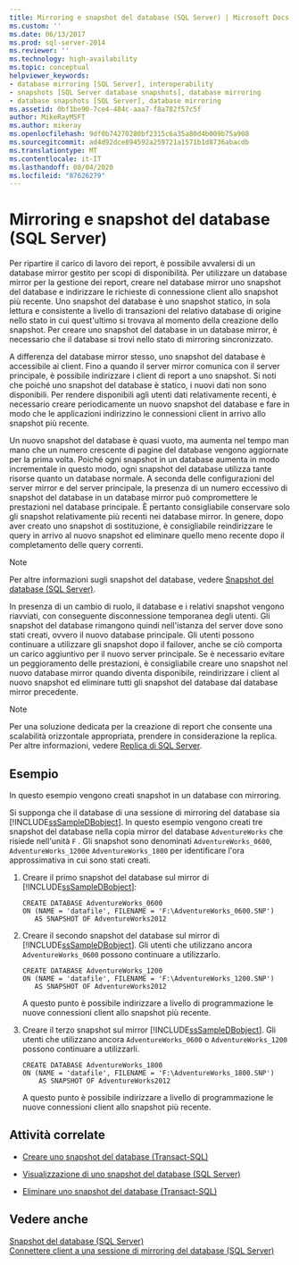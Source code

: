 ```yaml
---
title: Mirroring e snapshot del database (SQL Server) | Microsoft Docs
ms.custom: ''
ms.date: 06/13/2017
ms.prod: sql-server-2014
ms.reviewer: ''
ms.technology: high-availability
ms.topic: conceptual
helpviewer_keywords:
- database mirroring [SQL Server], interoperability
- snapshots [SQL Server database snapshots], database mirroring
- database snapshots [SQL Server], database mirroring
ms.assetid: 0bf1be90-7ce4-484c-aaa7-f8a782f57c5f
author: MikeRayMSFT
ms.author: mikeray
ms.openlocfilehash: 9df0b74270280bf2315c6a35a80d4b009b75a908
ms.sourcegitcommit: ad4d92dce894592a259721a1571b1d8736abacdb
ms.translationtype: MT
ms.contentlocale: it-IT
ms.lasthandoff: 08/04/2020
ms.locfileid: "87626279"
---
```

# <a name="database-mirroring-and-database-snapshots-sql-server"></a>Mirroring e snapshot del database (SQL Server)
  Per ripartire il carico di lavoro dei report, è possibile avvalersi di un database mirror gestito per scopi di disponibilità. Per utilizzare un database mirror per la gestione dei report, creare nel database mirror uno snapshot del database e indirizzare le richieste di connessione client allo snapshot più recente. Uno snapshot del database è uno snapshot statico, in sola lettura e consistente a livello di transazioni del relativo database di origine nello stato in cui quest'ultimo si trovava al momento della creazione dello snapshot. Per creare uno snapshot del database in un database mirror, è necessario che il database si trovi nello stato di mirroring sincronizzato.  
  
 A differenza del database mirror stesso, uno snapshot del database è accessibile ai client. Fino a quando il server mirror comunica con il server principale, è possibile indirizzare i client di report a uno snapshot. Si noti che poiché uno snapshot del database è statico, i nuovi dati non sono disponibili. Per rendere disponibili agli utenti dati relativamente recenti, è necessario creare periodicamente un nuovo snapshot del database e fare in modo che le applicazioni indirizzino le connessioni client in arrivo allo snapshot più recente.  
  
 Un nuovo snapshot del database è quasi vuoto, ma aumenta nel tempo man mano che un numero crescente di pagine del database vengono aggiornate per la prima volta. Poiché ogni snapshot in un database aumenta in modo incrementale in questo modo, ogni snapshot del database utilizza tante risorse quanto un database normale. A seconda delle configurazioni del server mirror e del server principale, la presenza di un numero eccessivo di snapshot del database in un database mirror può compromettere le prestazioni nel database principale. È pertanto consigliabile conservare solo gli snapshot relativamente più recenti nei database mirror. In genere, dopo aver creato uno snapshot di sostituzione, è consigliabile reindirizzare le query in arrivo al nuovo snapshot ed eliminare quello meno recente dopo il completamento delle query correnti.  
  
> [!NOTE]  
>  Per altre informazioni sugli snapshot del database, vedere [Snapshot del database &#40;SQL Server&#41;](../../relational-databases/databases/database-snapshots-sql-server.md).  
  
 In presenza di un cambio di ruolo, il database e i relativi snapshot vengono riavviati, con conseguente disconnessione temporanea degli utenti. Gli snapshot del database rimangono quindi nell'istanza del server dove sono stati creati, ovvero il nuovo database principale. Gli utenti possono continuare a utilizzare gli snapshot dopo il failover, anche se ciò comporta un carico aggiuntivo per il nuovo server principale. Se è necessario evitare un peggioramento delle prestazioni, è consigliabile creare uno snapshot nel nuovo database mirror quando diventa disponibile, reindirizzare i client al nuovo snapshot ed eliminare tutti gli snapshot del database dal database mirror precedente.  
  
> [!NOTE]  
>  Per una soluzione dedicata per la creazione di report che consente una scalabilità orizzontale appropriata, prendere in considerazione la replica. Per altre informazioni, vedere [Replica di SQL Server](../install-windows/install-sql-server-replication.md).  
  
## <a name="example"></a>Esempio  
 In questo esempio vengono creati snapshot in un database con mirroring.  
  
 Si supponga che il database di una sessione di mirroring del database sia [!INCLUDE[ssSampleDBobject](../../includes/sssampledbobject-md.md)]. In questo esempio vengono creati tre snapshot del database nella copia mirror del database `AdventureWorks` che risiede nell'unità `F` . Gli snapshot sono denominati `AdventureWorks_0600`, `AdventureWorks_1200`e `AdventureWorks_1800` per identificare l'ora approssimativa in cui sono stati creati.  
  
1.  Creare il primo snapshot del database sul mirror di [!INCLUDE[ssSampleDBobject](../../includes/sssampledbobject-md.md)]:  
  
    ```  
    CREATE DATABASE AdventureWorks_0600  
    ON (NAME = 'datafile', FILENAME = 'F:\AdventureWorks_0600.SNP')  
       AS SNAPSHOT OF AdventureWorks2012  
    ```  
  
2.  Creare il secondo snapshot del database sul mirror di [!INCLUDE[ssSampleDBobject](../../includes/sssampledbobject-md.md)]. Gli utenti che utilizzano ancora `AdventureWorks_0600` possono continuare a utilizzarlo.  
  
    ```  
    CREATE DATABASE AdventureWorks_1200  
    ON (NAME = 'datafile', FILENAME = 'F:\AdventureWorks_1200.SNP')  
       AS SNAPSHOT OF AdventureWorks2012  
    ```  
  
     A questo punto è possibile indirizzare a livello di programmazione le nuove connessioni client allo snapshot più recente.  
  
3.  Creare il terzo snapshot sul mirror [!INCLUDE[ssSampleDBobject](../../includes/sssampledbobject-md.md)]. Gli utenti che utilizzano ancora `AdventureWorks_0600` o `AdventureWorks_1200` possono continuare a utilizzarli.  
  
    ```  
    CREATE DATABASE AdventureWorks_1800  
    ON (NAME = 'datafile', FILENAME = 'F:\AdventureWorks_1800.SNP')  
        AS SNAPSHOT OF AdventureWorks2012  
    ```  
  
     A questo punto è possibile indirizzare a livello di programmazione le nuove connessioni client allo snapshot più recente.  
  
##  <a name="related-tasks"></a><a name="RelatedTasks"></a> Attività correlate  
  
-   [Creare uno snapshot del database &#40;Transact-SQL&#41;](../../relational-databases/databases/create-a-database-snapshot-transact-sql.md)  
  
-   [Visualizzazione di uno snapshot del database &#40;SQL Server&#41;](../../relational-databases/databases/view-a-database-snapshot-sql-server.md)  
  
-   [Eliminare uno snapshot del database &#40;Transact-SQL&#41;](../../relational-databases/databases/drop-a-database-snapshot-transact-sql.md)  

  
## <a name="see-also"></a>Vedere anche  
 [Snapshot del database &#40;SQL Server&#41;](../../relational-databases/databases/database-snapshots-sql-server.md)   
 [Connettere client a una sessione di mirroring del database &#40;SQL Server&#41;](connect-clients-to-a-database-mirroring-session-sql-server.md)  
  
  
